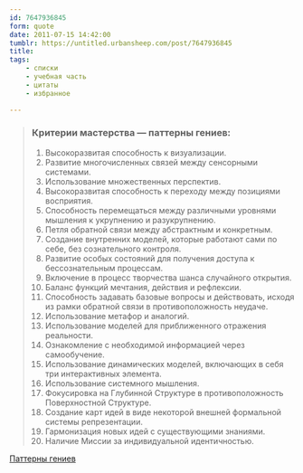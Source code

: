 ```yaml
---
id: 7647936845
form: quote
date: 2011-07-15 14:42:00
tumblr: https://untitled.urbansheep.com/post/7647936845
title: 
tags:
    - списки
    - учебная часть
    - цитаты
    - избранное

---
```


<blockquote>
<h3>Критерии мастерства — паттерны гениев:</h3>
<ol><li>Высокоразвитая способность к визуализации.</li>
<li>Развитие многочисленных связей между сенсорными системами.</li>
<li>Использование множественных перспектив.</li>
<li>Высокоразвитая способность к переходу между позициями восприятия.</li>
<li>Способность перемещаться между различными уровнями мышления к укрупнению и разукрупнению.</li>

<li>Петля обратной связи между абстрактным и конкретным.</li>
<li>Создание внутренних моделей, которые работают сами по себе, без сознательного контроля. </li>
<li>Развитие особых состояний для получения доступа к бессознательным процессам.</li>
<li>Включение в процесс творчества шанса случайного открытия.</li>
<li>Баланс функций мечтания, действия и рефлексии.</li>
<li>Способность задавать базовые вопросы и действовать, исходя из рамки обратной связи в противоположность неудаче.</li>

<li>Использование метафор и аналогий.</li>
<li>Использование моделей для приближенного отражения реальности.</li>
<li>Ознакомление с необходимой информацией через самообучение.</li>
<li>Использование динамических моделей, включающих в себя три интерактивных элемента.</li>
<li>Использование системного мышления.</li>
<li>Фокусировка на Глубинной Структуре в противоположность Поверхностной Структуре.</li>

<li>Создание карт идей в виде некоторой внешней формальной системы репрезентации.</li>
<li>Гармонизация новых идей с существующими знаниями.</li>
<li>Наличие Миссии за индивидуальной идентичностью.</li>
</ol>
</blockquote>

<a href="http://isra-trainings.com/nlp/about/gpatterns.html">Паттерны гениев</a>
